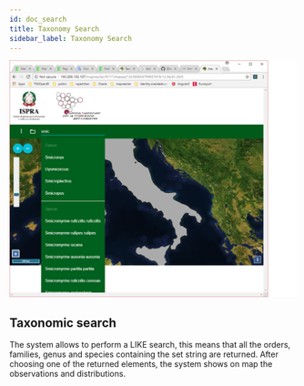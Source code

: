 ```yaml
---
id: doc_search
title: Taxonomy Search
sidebar_label: Taxonomy Search
---
```


![search.png](assets/search.png)

## Taxonomic search

The system allows to perform a LIKE search, this means that all the orders, families, genus and species containing the set string are returned.
After choosing one of the returned elements, the system shows on map the observations and distributions.
